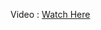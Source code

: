 Video : [Watch Here](https://drive.google.com/file/d/1n-AN82IG-Q37Rqk-q4Pt9Vsd4SzRlUcZ/view?usp=drive_link)
